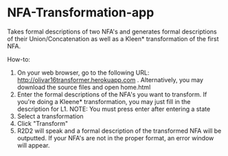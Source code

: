 # NFA-Transformation-app
Takes formal descriptions of two NFA's and generates formal descriptions of their Union/Concatenation as well as a Kleen* transformation of the first NFA. 

How-to: <br>
1. On your web browser, go to the following URL: http://olivar16transformer.herokuapp.com . Alternatively, you may download the source files and open home.html <br>
2. Enter the formal descriptions of the NFA's you want to transform. If you're doing a Kleene* transformation, you may just fill in the description for L1. NOTE: You must press enter after entering a state<br>
3. Select a transformation <br>
4. Click "Transform" <br>
5. R2D2 will speak and a formal description of the transformed NFA will be outputted. If your NFA's are not in the proper format, an error window will appear.